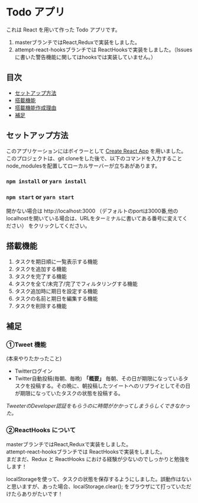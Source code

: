 # Todo アプリ

これは React を用いて作った Todo アプリです。

1. masterブランチではReact,Reduxで実装をしました。
2. attempt-react-hooksブランチでは ReactHooksで実装をしました。（Issuesに書いた警告機能に関してはhooksでは実装していません。）

## 目次

- [セットアップ方法](#セットアップ方法)
- [搭載機能](#搭載機能)
- [搭載機能作成理由](#搭載機能作成理由)
- [補足](#補足)

## <a id="セットアップ方法">セットアップ方法</a>

このアプリケーションにはボイラーとして [Create React App](https://github.com/facebook/create-react-app) を用いました。
このプロジェクトは、git cloneをした後で、以下のコマンドを入力することnode_modulesを配置してローカルサーバーが立ちあがあります。

### `npm install`	or `yarn install`
### `npm start` or `yarn start`

開かない場合は http://localhost:3000
（デフォルトのportは3000番,他のlocalhostを開いている場合は、URLをターミナルに書いてある番号に変えてください） をクリックしてください。

## <a id="搭載機能">搭載機能</a>

1. タスクを期日順に一覧表示する機能
2. タスクを追加する機能
3. タスクを完了する機能
4. タスクを全て/未完了/完了でフィルタリングする機能
5. タスク追加時に期日を設定する機能
6. タスクの名前と期日を編集する機能
7. タスクを削除する機能

## <a id="補足">補足</a>

### ①Tweet 機能

(本来やりたかったこと)
- Twitterログイン
- Twitter自動投稿(毎朝、毎晩)
**「概要」**
毎朝、その日が期限になっているタスクを投稿する。その晩に、朝投稿したツイートへのリプライとしてその日が期限になっていたタスクの状態を投稿する。

*TweeterのDeveloper認証をもらうのに時間がかかってしまうらしくできなかった。*

### ②ReactHooks について

masterブランチではReact,Reduxで実装をしました。<br>
attempt-react-hooksブランチでは ReactHooksで実装をしました。<br>
まだまだ、Redux と ReactHooks における経験が少ないのでしっかりと勉強をします！<br>

localStorageを使って、タスクの状態を保存するようにしました。誤動作はないと思いますが、あった場合、localStorage.clear(); をブラウザにて打っていただけたらありがたいです！
